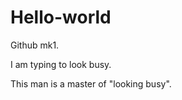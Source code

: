 Hello-world
===========

Github mk1.

I am typing to look busy.


This man is a master of "looking busy".
